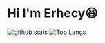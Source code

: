 
# Hi I'm Erhecy😆
[![github stats](https://github-readme-stats.vercel.app/api?bg_color=0000&text_color=888&hide_border=true&username=ERHECY&hide=contribs&show_icons=true&count_private=true)](https://github.com/anuraghazra/github-readme-stats)
[![Top Langs](https://github-readme-stats.vercel.app/api/top-langs/?bg_color=0000&text_color=888&hide_border=true&username=ERHECY&layout=compact)](https://github.com/anuraghazra/github-readme-stats)


